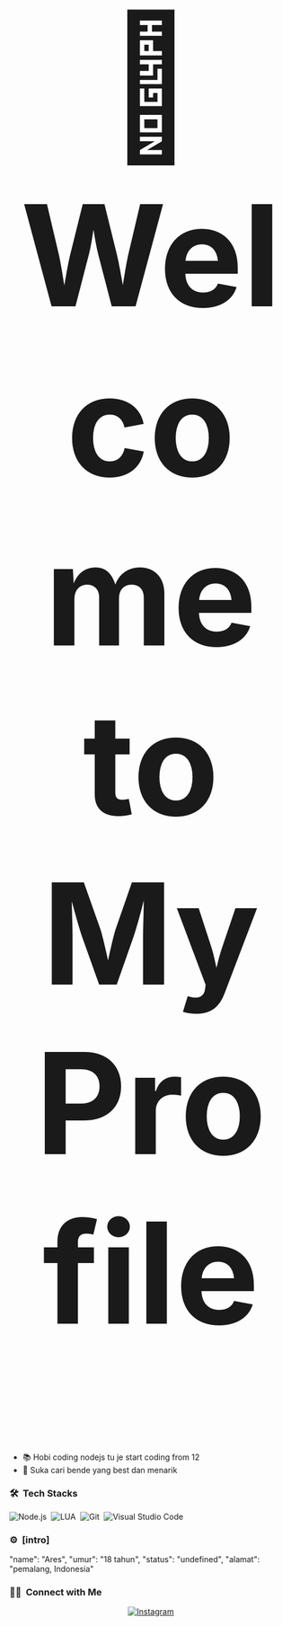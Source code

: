 
<h1 align="center" style="font-size:250px">👋 Welcome to My Profile</h1>

- 📚 Hobi coding nodejs tu je start coding from 12
- 👀 Suka cari bende yang best dan menarik

### 🛠 &nbsp;Tech Stacks

![Node.js](https://img.shields.io/badge/-Node.js-280137?style=flat&logo=node.js)&nbsp;
![LUA](https://img.shields.io/badge/Lua-280137?style=flat&logo=lua)&nbsp;
![Git](https://img.shields.io/badge/-Git-280137?style=flat&logo=git)&nbsp;
![Visual Studio Code](https://img.shields.io/badge/-Visual%20Studio%20Code-280137?style=flat&logo=visual-studio-code&logoColor=007ACC)

### ⚙️ &nbsp;[intro]

"name": "Ares",
"umur": "18 tahun",
"status": "undefined",
"alamat": "pemalang, Indonesia"

### 🤝🏻 &nbsp;Connect with Me

<p align="center">
<a href="https://www.instagram.com/genzai666">
<img alt="Instagram" title="follow me <3" src="https://img.shields.io/badge/-alipje29-E4405F?style=flat&logo=Instagram&logoColor=white"/></a>
<p align="center">
</p>
